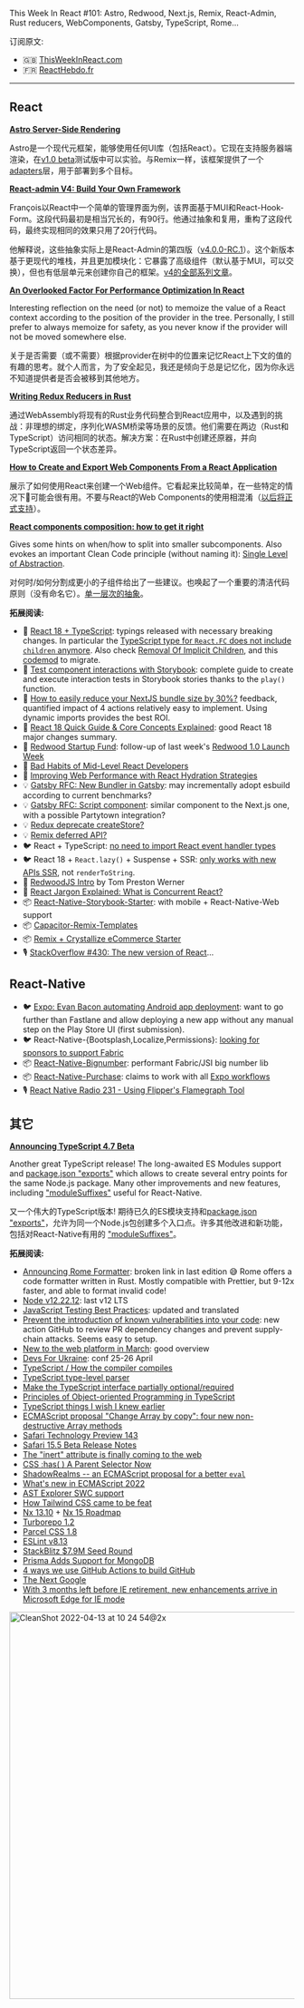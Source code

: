 This Week In React #101: Astro, Redwood, Next.js, Remix, React-Admin, Rust reducers, WebComponents, Gatsby, TypeScript, Rome...

订阅原文:
-   🇬🇧 [ThisWeekInReact.com](https://thisweekinreact.com/)
-   🇫🇷 [ReactHebdo.fr](https://reacthebdo.fr/)

---

## React

[**Astro Server-Side Rendering**](https://astro.build/blog/experimental-server-side-rendering/?utm_campaign=This%20Week%20In%20React&utm_medium=email&utm_source=Revue%20newsletter)

Astro是一个现代元框架，能够使用任何UI库（包括React）。它现在支持服务器端渲染，在[v1.0 beta](https://astro.build/blog/astro-1-beta-release/?utm_campaign=This%20Week%20In%20React&utm_medium=email&utm_source=Revue%20newsletter)测试版中可以实验。与Remix一样，该框架提供了一个 [adapters](https://github.com/withastro/astro/tree/main/packages/integrations?utm_campaign=This%20Week%20In%20React&utm_medium=email&utm_source=Revue%20newsletter)层，用于部署到多个目标。

[**React-admin V4: Build Your Own Framework**](https://marmelab.com/blog/2022/04/11/react-admin-v4-build-your-own-framework.html?utm_campaign=This%20Week%20In%20React&utm_medium=email&utm_source=Revue%20newsletter)

François以React中一个简单的管理界面为例，该界面基于MUI和React-Hook-Form。这段代码最初是相当冗长的，有90行。他通过抽象和复用，重构了这段代码，最终实现相同的效果只用了20行代码。

他解释说，这些抽象实际上是React-Admin的第四版（[v4.0.0-RC.1](https://github.com/marmelab/react-admin/releases/tag/v4.0.0-rc.1?utm_campaign=This%20Week%20In%20React&utm_medium=email&utm_source=Revue%20newsletter)）。这个新版本基于更现代的堆栈，并且更加模块化：它暴露了高级组件（默认基于MUI，可以交换），但也有低层单元来创建你自己的框架。[v4的全部系列文章](https://marmelab.com/en/blog/?utm_campaign=This%20Week%20In%20React&utm_medium=email&utm_source=Revue%20newsletter#react-admin)。

[**An Overlooked Factor For Performance Optimization In React**](https://www.zhenghao.io/posts/top-level-perf?utm_campaign=This%20Week%20In%20React&utm_medium=email&utm_source=Revue%20newsletter)

Interesting reflection on the need (or not) to memoize the value of a React context according to the position of the provider in the tree. Personally, I still prefer to always memoize for safety, as you never know if the provider will not be moved somewhere else.

关于是否需要（或不需要）根据provider在树中的位置来记忆React上下文的值的有趣的思考。就个人而言，为了安全起见，我还是倾向于总是记忆化，因为你永远不知道提供者是否会被移到其他地方。

[**Writing Redux Reducers in Rust**](https://fiberplane.dev/blog/writing-redux-reducers-in-rust/?utm_campaign=This%20Week%20In%20React&utm_medium=email&utm_source=Revue%20newsletter)

通过WebAssembly将现有的Rust业务代码整合到React应用中，以及遇到的挑战：非理想的绑定，序列化WASM桥梁等场景的反馈。他们需要在两边（Rust和TypeScript）访问相同的状态。解决方案：在Rust中创建还原器，并向TypeScript返回一个状态差异。

[**How to Create and Export Web Components From a React Application**](https://spin.atomicobject.com/2022/04/11/export-web-components/?utm_campaign=This%20Week%20In%20React&utm_medium=email&utm_source=Revue%20newsletter)

展示了如何使用React来创建一个Web组件。它看起来比较简单，在一些特定的情况下🤔可能会很有用。不要与React的Web Components的使用相混淆（[以后将正式支持](https://twitter.com/reactjs/status/1508899112074231810?utm_campaign=This%20Week%20In%20React&utm_medium=email&utm_source=Revue%20newsletter)）。

[**React components composition: how to get it right**](https://www.developerway.com/posts/components-composition-how-to-get-it-right?utm_campaign=This%20Week%20In%20React&utm_medium=email&utm_source=Revue%20newsletter)

Gives some hints on when/how to split into smaller subcomponents. Also evokes an important Clean Code principle (without naming it): [Single Level of Abstraction](https://medium.com/trabe/coding-react-components-single-level-of-abstraction-e60f25676235?utm_campaign=This%20Week%20In%20React&utm_medium=email&utm_source=Revue%20newsletter).

对何时/如何分割成更小的子组件给出了一些建议。也唤起了一个重要的清洁代码原则（没有命名它）。[单一层次的抽象](https://medium.com/trabe/coding-react-components-single-level-of-abstraction-e60f25676235?utm_campaign=This%20Week%20In%20React&utm_medium=email&utm_source=Revue%20newsletter)。

**拓展阅读:**

-   🧵 [React 18 + TypeScript](https://twitter.com/reactjs/status/1512453230504124420?utm_campaign=This%20Week%20In%20React&utm_medium=email&utm_source=Revue%20newsletter): typings released with necessary breaking changes. In particular the [TypeScript type for `React.FC` does not include `children` anymore](https://twitter.com/dan_abramov/status/1512833611401150474?utm_campaign=This%20Week%20In%20React&utm_medium=email&utm_source=Revue%20newsletter). Also check [Removal Of Implicit Children](https://solverfox.dev/writing/no-implicit-children/?utm_campaign=This%20Week%20In%20React&utm_medium=email&utm_source=Revue%20newsletter), and this [codemod](https://github.com/eps1lon/types-react-codemod?utm_campaign=This%20Week%20In%20React&utm_medium=email&utm_source=Revue%20newsletter) to migrate.
-   📜 [Test component interactions with Storybook](https://storybook.js.org/blog/test-component-interactions-with-storybook/?utm_campaign=This%20Week%20In%20React&utm_medium=email&utm_source=Revue%20newsletter): complete guide to create and execute interaction tests in Storybook stories thanks to the `play()` function.
-   📜 [How to easily reduce your NextJS bundle size by 30%?](https://www.flavienbonvin.com/reduce-next-js-bundle/?utm_campaign=This%20Week%20In%20React&utm_medium=email&utm_source=Revue%20newsletter) feedback, quantified impact of 4 actions relatively easy to implement. Using dynamic imports provides the best ROI.
-   📜 [React 18 Quick Guide & Core Concepts Explained](https://dev.to/shrutikapoor08/react-18-quick-guide-core-concepts-explained-519p?utm_campaign=This%20Week%20In%20React&utm_medium=email&utm_source=Revue%20newsletter): good React 18 major changes summary.
-   📜 [Redwood Startup Fund](https://tom.preston-werner.com/2022/04/07/the-redwood-startup-fund.html?utm_campaign=This%20Week%20In%20React&utm_medium=email&utm_source=Revue%20newsletter): follow-up of last week's [Redwood 1.0 Launch Week](https://v1launchweek.redwoodjs.com/?utm_campaign=This%20Week%20In%20React&utm_medium=email&utm_source=Revue%20newsletter)
-   📜 [Bad Habits of Mid-Level React Developers](https://dev.to/srmagura/bad-habits-of-mid-level-react-developers-b41?utm_campaign=This%20Week%20In%20React&utm_medium=email&utm_source=Revue%20newsletter)
-   📜 [Improving Web Performance with React Hydration Strategies](https://medium.com/cdiscount-engineering/improving-web-performance-with-react-hydration-strategies-3117f71a1695?utm_campaign=This%20Week%20In%20React&utm_medium=email&utm_source=Revue%20newsletter)
-   💡 [Gatsby RFC: New Bundler in Gatsby](https://github.com/gatsbyjs/gatsby/discussions/35357?utm_campaign=This%20Week%20In%20React&utm_medium=email&utm_source=Revue%20newsletter): may incrementally adopt esbuild according to current benchmarks?
-   💡 [Gatsby RFC: Script component](https://github.com/gatsbyjs/gatsby/discussions/35404?utm_campaign=This%20Week%20In%20React&utm_medium=email&utm_source=Revue%20newsletter): similar component to the Next.js one, with a possible Partytown integration?
-   💡 [Redux deprecate createStore?](https://twitter.com/acemarke/status/1513714595764051972?utm_campaign=This%20Week%20In%20React&utm_medium=email&utm_source=Revue%20newsletter)
-   💡 [Remix deferred API?](https://twitter.com/ebey_jacob/status/1512921424972767236?utm_campaign=This%20Week%20In%20React&utm_medium=email&utm_source=Revue%20newsletter)
-   🐦 React + TypeScript: [no need to import React event handler types](https://twitter.com/sebastienlorber/status/1512420374201446405?utm_campaign=This%20Week%20In%20React&utm_medium=email&utm_source=Revue%20newsletter)
-   🐦 React 18 + `React.lazy()` + Suspense + SSR: [only works with new APIs SSR](https://twitter.com/reactjs/status/1511755578716028928?utm_campaign=This%20Week%20In%20React&utm_medium=email&utm_source=Revue%20newsletter), not `renderToString`.
-   🎥 [RedwoodJS Intro](https://www.youtube.com/watch?t=1s&utm_campaign=This%20Week%20In%20React&utm_medium=email&utm_source=Revue%20newsletter&v=m_3I9mufZfs) by Tom Preston Werner
-   🎥 [React Jargon Explained: What is Concurrent React?](https://www.youtube.com/watch?utm_campaign=This%20Week%20In%20React&utm_medium=email&utm_source=Revue%20newsletter&v=bZRqmobuJvM)
-   📦 [React-Native-Storybook-Starter](https://twitter.com/Danny_H_W/status/1512985528249028610?utm_campaign=This%20Week%20In%20React&utm_medium=email&utm_source=Revue%20newsletter): with mobile + React-Native-Web support
-   📦 [Capacitor-Remix-Templates](https://github.com/ionic-team/capacitor-remix-templates?utm_campaign=This%20Week%20In%20React&utm_medium=email&utm_source=Revue%20newsletter)
-   📦 [Remix + Crystallize eCommerce Starter](https://crystallize.com/blog/remix-run-ecommerce-starter?utm_campaign=This%20Week%20In%20React&utm_medium=email&utm_source=Revue%20newsletter)
-   🎙️ [StackOverflow #430: The new version of React](https://stackoverflow.blog/2022/04/05/episode-430-the-new-version-of-react-great-tools-for-learning-css-and-the-double-standard-for-female-engineers/?utm_campaign=This%20Week%20In%20React&utm_medium=email&utm_source=Revue%20newsletter)...


## React-Native

-   🐦 [Expo: Evan Bacon automating Android app deployment](https://twitter.com/Baconbrix/status/1511892021321121793?utm_campaign=This%20Week%20In%20React&utm_medium=email&utm_source=Revue%20newsletter): want to go further than Fastlane and allow deploying a new app without any manual step on the Play Store UI (first submission).
-   🐦 React-Native-{Bootsplash,Localize,Permissions}: [looking for sponsors to support Fabric](https://twitter.com/zoontek/status/1512823843206967300?utm_campaign=This%20Week%20In%20React&utm_medium=email&utm_source=Revue%20newsletter)
-   📦 [React-Native-Bignumber](https://github.com/margelo/react-native-bignumber?utm_campaign=This%20Week%20In%20React&utm_medium=email&utm_source=Revue%20newsletter): performant Fabric/JSI big number lib
-   📦 [React-Native-Purchase](https://github.com/RevenueCat/react-native-purchases?utm_campaign=This%20Week%20In%20React&utm_medium=email&utm_source=Revue%20newsletter): claims to work with all [Expo workflows](https://docs.revenuecat.com/docs/reactnative?utm_campaign=This%20Week%20In%20React&utm_medium=email&utm_source=Revue%20newsletter#expo-special-instructions)
-   🎙️ [React Native Radio 231 - Using Flipper's Flamegraph Tool](https://reactnativeradio.com/episodes/rnr-231-using-flippers-flamegraph-tool?utm_campaign=This%20Week%20In%20React&utm_medium=email&utm_source=Revue%20newsletter)


## 其它

[**Announcing TypeScript 4.7 Beta**](https://devblogs.microsoft.com/typescript/announcing-typescript-4-7-beta/?utm_campaign=This%20Week%20In%20React&utm_medium=email&utm_source=Revue%20newsletter)

Another great TypeScript release! The long-awaited ES Modules support and [package.json "exports"](https://devblogs.microsoft.com/typescript/announcing-typescript-4-7-beta/?utm_campaign=This%20Week%20In%20React&utm_medium=email&utm_source=Revue%20newsletter#package-json-exports-imports-and-self-referencing) which allows to create several entry points for the same Node.js package. Many other improvements and new features, including ["moduleSuffixes"](https://devblogs.microsoft.com/typescript/announcing-typescript-4-7-beta/?utm_campaign=This%20Week%20In%20React&utm_medium=email&utm_source=Revue%20newsletter#resolution-customization-with-modulesuffixes) useful for React-Native.

又一个伟大的TypeScript版本! 期待已久的ES模块支持和[package.json "exports"](https://devblogs.microsoft.com/typescript/announcing-typescript-4-7-beta/?utm_campaign=This%20Week%20In%20React&utm_medium=email&utm_source=Revue%20newsletter#package-json-exports-imports-and-self-referencing)，允许为同一个Node.js包创建多个入口点。许多其他改进和新功能，包括对React-Native有用的  ["moduleSuffixes"](https://devblogs.microsoft.com/typescript/announcing-typescript-4-7-beta/?utm_campaign=This%20Week%20In%20React&utm_medium=email&utm_source=Revue%20newsletter#resolution-customization-with-modulesuffixes)。

**拓展阅读:**

-   [Announcing Rome Formatter](https://rome.tools/blog/2022/04/05/rome-formatter-release?utm_campaign=This%20Week%20In%20React&utm_medium=email&utm_source=Revue%20newsletter): broken link in last edition 😅 Rome offers a code formatter written in Rust. Mostly compatible with Prettier, but 9-12x faster, and able to format invalid code!
-   [Node v12.22.12](https://nodejs.org/en/blog/release/v12.22.12/?utm_campaign=This%20Week%20In%20React&utm_medium=email&utm_source=Revue%20newsletter): last v12 LTS
-   [JavaScript Testing Best Practices](https://twitter.com/nodepractices/status/1511633760114069507?utm_campaign=This%20Week%20In%20React&utm_medium=email&utm_source=Revue%20newsletter): updated and translated
-   [Prevent the introduction of known vulnerabilities into your code](https://github.blog/2022-04-06-prevent-introduction-known-vulnerabilities-into-your-code/?utm_campaign=This%20Week%20In%20React&utm_medium=email&utm_source=Revue%20newsletter): new action GitHub to review PR dependency changes and prevent supply-chain attacks. Seems easy to setup.
-   [New to the web platform in March](https://web.dev/web-platform-03-2022/?utm_campaign=This%20Week%20In%20React&utm_medium=email&utm_source=Revue%20newsletter): good overview
-   [Devs For Ukraine](https://www.devsforukraine.io/?utm_campaign=This%20Week%20In%20React&utm_medium=email&utm_source=Revue%20newsletter): conf 25-26 April
-   [TypeScript / How the compiler compiles](https://www.huy.rocks/everyday/04-01-2022-typescript-how-the-compiler-compiles?utm_campaign=This%20Week%20In%20React&utm_medium=email&utm_source=Revue%20newsletter)
-   [TypeScript type-level parser](https://twitter.com/anuraghazru/status/1512092136841543682?utm_campaign=This%20Week%20In%20React&utm_medium=email&utm_source=Revue%20newsletter)
-   [Make the TypeScript interface partially optional/required](https://pawelgrzybek.com/make-the-typescript-interface-partially-optional-required/?utm_campaign=This%20Week%20In%20React&utm_medium=email&utm_source=Revue%20newsletter)
-   [Principles of Object-oriented Programming in TypeScript](https://blog.appsignal.com/2022/04/06/principles-of-object-oriented-programming-in-typescript.html?utm_campaign=This%20Week%20In%20React&utm_medium=email&utm_source=Revue%20newsletter)
-   [TypeScript things I wish I knew earlier](https://alvar.dev/blog/typescript-things-i-wish-i-knew-earlier?utm_campaign=This%20Week%20In%20React&utm_medium=email&utm_source=Revue%20newsletter)
-   [ECMAScript proposal "Change Array by copy": four new non-destructive Array methods](https://2ality.com/2022/04/change-array-by-copy.html?utm_campaign=This%20Week%20In%20React&utm_medium=email&utm_source=Revue%20newsletter)
-   [Safari Technology Preview 143](https://webkit.org/blog/12563/release-notes-for-safari-technology-preview-143/?utm_campaign=This%20Week%20In%20React&utm_medium=email&utm_source=Revue%20newsletter)
-   [Safari 15.5 Beta Release Notes](https://developer.apple.com/documentation/safari-release-notes/safari-15_5-release-notes?utm_campaign=This%20Week%20In%20React&utm_medium=email&utm_source=Revue%20newsletter)
-   [The "inert" attribute is finally coming to the web](https://www.stefanjudis.com/blog/the-inert-attribute-is-finally-coming-to-the-web/?utm_campaign=This%20Week%20In%20React&utm_medium=email&utm_source=Revue%20newsletter)
-   [CSS :has( ) A Parent Selector Now](https://matthiasott.com/notes/css-has-a-parent-selector-now?utm_campaign=This%20Week%20In%20React&utm_medium=email&utm_source=Revue%20newsletter)
-   [ShadowRealms -- an ECMAScript proposal for a better `eval`](https://2ality.com/2022/04/shadow-realms.html?utm_campaign=This%20Week%20In%20React&utm_medium=email&utm_source=Revue%20newsletter)
-   [What's new in ECMAScript 2022](https://pawelgrzybek.com/whats-new-in-ecmascript-2022/?utm_campaign=This%20Week%20In%20React&utm_medium=email&utm_source=Revue%20newsletter)
-   [AST Explorer SWC support](https://twitter.com/jantimon/status/1513451535916838914?utm_campaign=This%20Week%20In%20React&utm_medium=email&utm_source=Revue%20newsletter)
-   [How Tailwind CSS came to be feat](https://www.youtube.com/watch?utm_campaign=This%20Week%20In%20React&utm_medium=email&utm_source=Revue%20newsletter&v=1x7HlvSfW6s)
-   [Nx 13.10](https://twitter.com/NxDevTools/status/1512430082349957126?utm_campaign=This%20Week%20In%20React&utm_medium=email&utm_source=Revue%20newsletter) + [Nx 15 Roadmap](https://github.com/nrwl/nx/discussions/9716?utm_campaign=This%20Week%20In%20React&utm_medium=email&utm_source=Revue%20newsletter)
-   [Turborepo 1.2](https://twitter.com/turborepo/status/1512454415931879424?utm_campaign=This%20Week%20In%20React&utm_medium=email&utm_source=Revue%20newsletter)
-   [Parcel CSS 1.8](https://twitter.com/devongovett/status/1512102628024532996?utm_campaign=This%20Week%20In%20React&utm_medium=email&utm_source=Revue%20newsletter)
-   [ESLint v8.13](https://eslint.org/blog/2022/04/eslint-v8.13.0-released?utm_campaign=This%20Week%20In%20React&utm_medium=email&utm_source=Revue%20newsletter)
-   [StackBlitz $7.9M Seed Round](https://blog.stackblitz.com/posts/seed-funding/?utm_campaign=This%20Week%20In%20React&utm_medium=email&utm_source=Revue%20newsletter)
-   [Prisma Adds Support for MongoDB](https://www.prisma.io/blog/mongodb-general-availability-pixnun6mffmu?utm_campaign=This%20Week%20In%20React&utm_medium=email&utm_source=Revue%20newsletter)
-   [4 ways we use GitHub Actions to build GitHub](https://github.blog/2022-04-05-4-ways-we-use-github-actions-to-build-github/?utm_campaign=This%20Week%20In%20React&utm_medium=email&utm_source=Revue%20newsletter)
-   [The Next Google](https://dkb.io/post/the-next-google?utm_campaign=This%20Week%20In%20React&utm_medium=email&utm_source=Revue%20newsletter)
-   [With 3 months left before IE retirement, new enhancements arrive in Microsoft Edge for IE mode](https://blogs.windows.com/windowsexperience/2022/03/29/with-3-months-left-before-ie-retirement-new-enhancements-arrive-in-microsoft-edge-for-ie-mode/?utm_campaign=This%20Week%20In%20React&utm_medium=email&utm_source=Revue%20newsletter)

 <img width="683" alt="CleanShot 2022-04-13 at 10 24 54@2x" src="https://user-images.githubusercontent.com/749374/163133351-b2b94270-79c5-4a9b-9178-255c97db1ed7.png">
